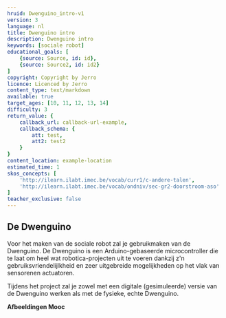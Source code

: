 ```yaml
---
hruid: Dwenguino_intro-v1
version: 3
language: nl
title: Dwenguino intro
description: Dwenguino intro
keywords: [sociale robot]
educational_goals: [
    {source: Source, id: id}, 
    {source: Source2, id: id2}
]
copyright: Copyright by Jerro
licence: Licenced by Jerro
content_type: text/markdown
available: true
target_ages: [10, 11, 12, 13, 14]
difficulty: 3
return_value: {
    callback_url: callback-url-example,
    callback_schema: {
        att: test,
        att2: test2
    }
}
content_location: example-location
estimated_time: 1
skos_concepts: [
    'http://ilearn.ilabt.imec.be/vocab/curr1/c-andere-talen', 
    'http://ilearn.ilabt.imec.be/vocab/ondniv/sec-gr2-doorstroom-aso'
]
teacher_exclusive: false
---
```


## De Dwenguino

Voor het maken van de sociale robot zal je gebruikmaken van de Dwenguino. De Dwenguino is een Arduino-gebaseerde microcontroller die te laat om heel wat robotica-projecten uit te voeren dankzij z'n gebruiksvriendelijlkheid en zeer uitgebreide mogelijkheden op het vlak van sensorenen actuatoren.

Tijdens het project zal je zowel met een digitale (gesimuleerde) versie van de Dwenguino werken als met de fysieke, echte Dwenguino.

**Afbeeldingen Mooc**